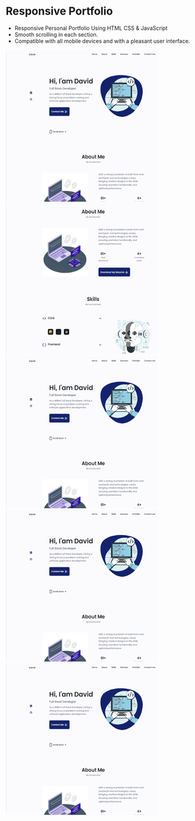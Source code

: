 # Responsive Portfolio

- Responsive Personal Portfolio Using HTML CSS & JavaScript
- Smooth scrolling in each section.
- Compatible with all mobile devices and with a pleasant user interface.
<div>
  <img src="images/Screenshot 2023-07-21 211836.png" width="400" height="400">
</div>
<div>
  <img src="images/Screenshot 2023-07-21 211911.png" width="400" height="400">
</div>
<div>
  <img src="images/Screenshot 2023-07-21 211836.png" width="400" height="400">
</div>
<div>
  <img src="images/Screenshot 2023-07-21 211836.png" width="400" height="400">
</div>
<div>
  <img src="images/Screenshot 2023-07-21 211836.png" width="400" height="400">
</div>
